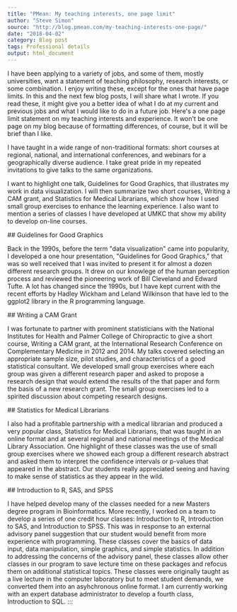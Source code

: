 ```yaml
---
title: "PMean: My teaching interests, one page limit"
author: "Steve Simon"
source: "http://blog.pmean.com/my-teaching-interests-one-page/"
date: "2018-04-02"
category: Blog post
tags: Professional details
output: html_document
---
```


I have been applying to a variety of jobs, and some of them, mostly
universities, want a statement of teaching philosophy, research
interests, or some combination. I enjoy writing these, except for the
ones that have page limits. In this and the next few blog posts, I will
share what I wrote. If you read these, it might give you a better idea
of what I do at my current and previous jobs and what I would like to do
in a future job. Here's a one page limit statement on my teaching
interests and experience. It won't be one page on my blog because of
formatting differences, of course, but it will be brief than I
like.

<!---More--->

I have taught in a wide range of non-traditional formats: short courses
at regional, national, and international conferences, and webinars for a
geographically diverse audience. I take great pride in my repeated
invitations to give talks to the same organizations.

I want to highlight one talk, Guidelines for Good Graphics, that
illustrates my work in data visualization. I will then summarize two
short courses, Writing a CAM grant, and Statistics for Medical
Librarians, which show how I used small group exercises to enhance the
learning experience. I also want to mention a series of classes I have
developed at UMKC that show my ability to develop on-line courses.

\#\# Guidelines for Good Graphics

Back in the 1990s, before the term "data visualization" came into
popularity, I developed a one hour presentation, "Guidelines for Good
Graphics," that was so well received that I was invited to present it
for almost a dozen different research groups. It drew on our knowlege of
the human perception process and reviewed the pioneering work of Bill
Cleveland and Edward Tufte. A lot has changed since the 1990s, but I
have kept current with the recent efforts by Hadley Wickham and Leland
Wilkinson that have led to the ggplot2 library in the R programming
language.

\#\# Writing a CAM Grant

I was fortunate to partner with prominent statisticians with the
National Institutes for Health and Palmer College of Chiropractic to
give a short course, Writing a CAM grant, at the International Research
Conference on Complementary Medicine in 2012 and 2014. My talks covered
selecting an appropriate sample size, pilot studies, and characteristics
of a good statistical consultant. We developed small group exercises
where each group was given a different research paper and asked to
propose a research design that would extend the results of the that
paper and form the basis of a new research grant. The small group
exercises led to a spirited discussion about competing research designs.

\#\# Statistics for Medical Librarians

I also had a profitable partnership with a medical librarian and
produced a very popular class, Statistics for Medical Librarians, that
was taught in an online format and at several regional and national
meetings of the Medical Library Association. One highlight of these
classes was the use of small group exercises where we showed each group
a different research abstract and asked them to interpret the confidence
intervals or p-values that appeared in the abstract. Our students really
appreciated seeing and having to make sense of statistics as they appear
in the wild.

\#\# Introduction to R, SAS, and SPSS

I have helped develop many of the classes needed for a new Masters
degree program in Bioinformatics. More recently, I worked on a team to
develop a series of one credit hour classes: Introduction to R,
Introduction to SAS, and Introduction to SPSS. This was in response to
an external advisory panel suggestion that our student would benefit
from more experience with programming. These classes cover the basics of
data input, data manipulation, simple graphics, and simple statistics.
In addition to addressing the concerns of the advisory panel, these
classes allow other classes in our program to save lecture time on these
packages and refocus them on additional statistical topics. These
classes were originally taught as a live lecture in the computer
laboratory but to meet student demands, we converted them into an
asyhchronous online format. I am currently working with an expert
database administrator to develop a fourth class, Introduction to SQL.
:::

